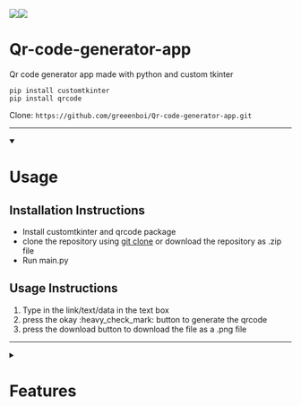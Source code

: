 <img src="https://img.shields.io/badge/version-1.0.0-brightgreen?style=flat-square&logo=appveyor"><img src="https://img.shields.io/badge/status-partial%20release-orange?style=flat-square"/>

# Qr-code-generator-app

Qr code generator app made with python and custom tkinter

```
pip install customtkinter
pip install qrcode
```

Clone: `https://github.com/greeenboi/Qr-code-generator-app.git`


***

<details id=1 open>
<summary><h1>Usage</h1></summary>

<h2>Installation Instructions</h2>
<p>
<ul>
<li>Install customtkinter and qrcode package 
<li>clone the repository using <a href="https://github.com/greeenboi/Qr-code-generator-app.git">git clone</a> or download the repository as .zip file
<li>Run main.py
</ul>
</p>

<h2>Usage Instructions</h2>
<p>
<ol>
<li>Type in the link/text/data in the text box 
<li>press the okay :heavy_check_mark: button to generate the qrcode
<li>press the download button to download the file as a .png file
</ol>
</p>
</details>

***

<details id=2 closed>
<summary><h1>Features</h1></summary>
<p align="center">
<b>
The following features are available under the settings tab 
</b>
</p>
<p>
<ul>
<li><h3>Automatically open the image in the system default image viewing application</h3>
-img

<li><h3>Change default file name</h3>
-img
</ul>
</p>
</details>
